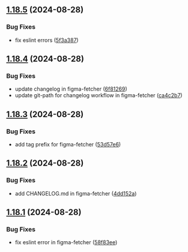 ## [1.18.5](https://github.com/acronis/ui-component-library/compare/v1.18.4...v1.18.5) (2024-08-28)


### Bug Fixes

* fix eslint errors ([5f3a387](https://github.com/acronis/ui-component-library/commit/5f3a3879e2aebf3a8211448243618669abc61095))

## [1.18.4](https://github.com/acronis/ui-component-library/compare/v1.18.3...v1.18.4) (2024-08-28)


### Bug Fixes

* update changelog in figma-fetcher ([6f81269](https://github.com/acronis/ui-component-library/commit/6f8126969fe128eadddd2eccbe9196bc9353179c))
* update git-path for changelog workflow in figma-fetcher ([ca4c2b7](https://github.com/acronis/ui-component-library/commit/ca4c2b7904d532457e07eede555b98dbe781f02a))

## [1.18.3](https://github.com/acronis/ui-component-library/compare/v1.18.2...v1.18.3) (2024-08-28)


### Bug Fixes

* add tag prefix for figma-fetcher ([53d57e6](https://github.com/acronis/ui-component-library/commit/53d57e685fa506a9a2adf59894e97f8cad804d4a))

## [1.18.2](https://github.com/acronis/ui-component-library/compare/v1.18.1...v1.18.2) (2024-08-28)


### Bug Fixes

* add CHANGELOG.md in figma-fetcher ([4dd152a](https://github.com/acronis/ui-component-library/commit/4dd152a1856a0ba9b6ae3b2b9d8499a00edacf05))

## [1.18.1](https://github.com/acronis/ui-component-library/compare/v1.18.0...v1.18.1) (2024-08-28)


### Bug Fixes

* fix eslint error in figma-fetcher ([58f83ee](https://github.com/acronis/ui-component-library/commit/58f83eee7b43babd14fe9a1da9573320d4c3155b))

